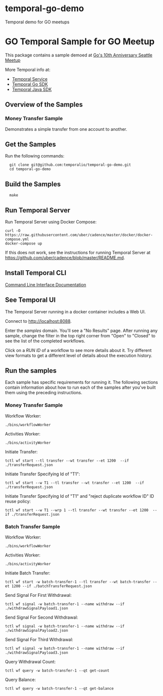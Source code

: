 # temporal-go-demo
Temporal demo for GO meetups

# GO Temporal Sample for GO Meetup
This package contains a sample demoed at [Go's 10th Anniversary Seattle Meetup](https://www.meetup.com/golang/events/265858683/)

More Temporal info at:

* [Temporal Service](https://github.com/temporalio/temporal)
* [Temporal Go SDK](https://github.com/temporalio/temporal-go-sdk)
* [Temporal Java SDK](https://github.com/temporalio/temporal-java-sdk)

## Overview of the Samples

### Money Transfer Sample

Demonstrates a simple transfer from one account to another. 

## Get the Samples

Run the following commands:

      git clone git@github.com:temporalio/temporal-go-demo.git
      cd temporal-go-demo

## Build the Samples

      make

## Run Temporal Server

Run Temporal Server using Docker Compose:

    curl -O https://raw.githubusercontent.com/uber/cadence/master/docker/docker-compose.yml
    docker-compose up

If this does not work, see the instructions for running Temporal Server at https://github.com/uber/cadence/blob/master/README.md.

## Install Temporal CLI

[Command Line Interface Documentation](https://docs.temporal.io/docs/08_cli)

## See Temporal UI

The Temporal Server running in a docker container includes a Web UI.

Connect to [http://localhost:8088](http://localhost:8088).

Enter the *samples* domain. You'll see a "No Results" page. After running any sample, change the 
filter in the
top right corner from "Open" to "Closed" to see the list of the completed workflows.

Click on a *RUN ID* of a workflow to see more details about it. Try different view formats to get a different level
of details about the execution history.

## Run the samples

Each sample has specific requirements for running it. The following sections contain information about
how to run each of the samples after you've built them using the preceding instructions.


### Money Transfer Sample

Workflow Worker:
```
./bins/workflowWorker
```
Activities Worker:
```
./bins/activityWorker
```
Initiate Transfer:
```
tctl wf start --tl transfer --wt transfer --et 1200  --if ./transferRequest.json
```
Initiate Transfer Specifying Id of "T1":
```
tctl wf start --w T1 --tl transfer --wt transfer --et 1200  --if ./transferRequest.json
```
Initiate Transfer Specifying Id of "T1" and "reject duplicate workflow ID" ID reuse policy:
```
tctl wf start --w T1 --wrp 1 --tl transfer --wt transfer --et 1200  --if ./transferRequest.json
```

### Batch Transfer Sample

Workflow Worker:
```
./bins/workflowWorker
```
Activities Worker:
```
./bins/activityWorker
```

Initiate Batch Transfer:
```
tctl wf start -w batch-transfer-1 --tl transfer --wt batch-transfer --et 1200 --if ./batchTransferRequest.json
```

Send Signal For First Withdrawal:
```
tctl wf signal -w batch-transfer-1 --name withdraw --if ./withdrawSignalPayload1.json
```

Send Signal For Second Withdrawal:
```
tctl wf signal -w batch-transfer-1 --name withdraw --if ./withdrawSignalPayload2.json
```

Send Signal For Third Withdrawal:
```
tctl wf signal -w batch-transfer-1 --name withdraw --if ./withdrawSignalPayload3.json
```

Query Withdrawal Count:
```
tctl wf query -w batch-transfer-1 --qt get-count
```

Query Balance:
```
tctl wf query -w batch-transfer-1 --qt get-balance
```